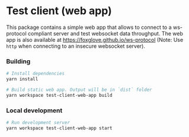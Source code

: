 # Test client (web app)

This package contains a simple web app that allows to connect to a ws-protocol compliant server and test websocket data throughput. The web app is also available at https://foxglove.github.io/ws-protocol (Note: Use `http` when connecting to an insecure websocket server).

### Building

```bash
# Install dependencies
yarn install

# Build static web app. Output will be in `dist` folder
yarn workspace test-client-web-app build
```

### Local development

```bash
# Run development server
yarn workspace test-client-web-app start
```
